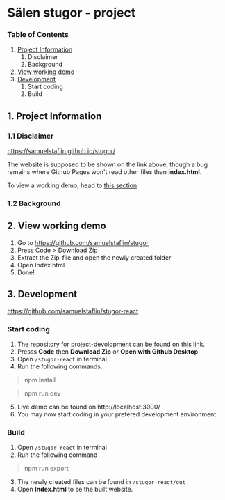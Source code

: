 # Sälen stugor - project

### Table of Contents
1. [Project Information](#project-information)
   1. Disclaimer
   2. Background
2. [View working demo](#View-working-demo)
3. [Development](#development)
   1. Start coding
   2. Build

## 1. Project Information

### 1.1 Disclaimer
https://samuelstaflin.github.io/stugor/

The website is supposed to be shown on the link above, though a bug remains where Github Pages won't read other files than **index.html**.

To view a working demo, head to [this section](#View-working-demo)

### 1.2 Background 

## 2. View working demo

1. Go to https://github.com/samuelstaflin/stugor
2. Press Code > Download Zip
3. Extract the Zip-file and open the newly created folder
4. Open Index.html
5. Done!

## 3. Development

https://github.com/samuelstaflin/stugor-react

### Start coding
1. The repository for project-devolopment can be found on [this link.](https://github.com/samuelstaflin/stugor-react)
2. Presss **Code** then **Download Zip** or **Open with Github Desktop**
3. Open `/stugor-react` in terminal
4. Run the following commands.
> npm install

> npm run dev
5. Live demo can be found on http://localhost:3000/
6. You may now start coding in your prefered development environment.

### Build
1. Open `/stugor-react` in terminal
2. Run the following command
> npm run export
3. The newly created files can be found in `/stugor-react/out`
4. Open **Index.html** to se the built website.

